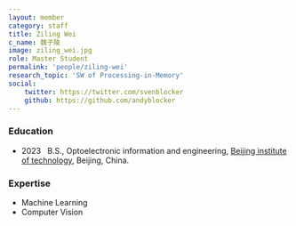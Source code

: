 ```yaml
---
layout: member
category: staff
title: Ziling Wei
c_name: 魏子陵
image: ziling_wei.jpg
role: Master Student
permalink: 'people/ziling-wei'
research_topic: 'SW of Processing-in-Memory'
social:
    twitter: https://twitter.com/svenblocker
    github: https://github.com/andyblocker
---
```


### <i class="fas fa-graduation-cap"></i> Education
- 2023 &nbsp; B.S., Optoelectronic information and engineering, [Beijing institute of technology](https://english.bit.edu.cn), Beijing, China.

### Expertise
- Machine Learning
- Computer Vision